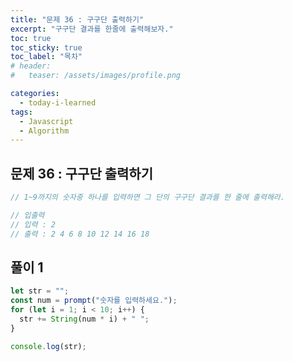 ```yaml
---
title: "문제 36 : 구구단 출력하기"
excerpt: "구구단 결과를 한줄에 출력해보자."
toc: true
toc_sticky: true
toc_label: "목차"
# header:
#   teaser: /assets/images/profile.png

categories:
  - today-i-learned
tags:
  - Javascript
  - Algorithm
---
```


## 문제 36 : 구구단 출력하기

```js
// 1~9까지의 숫자중 하나를 입력하면 그 단의 구구단 결과를 한 줄에 출력해라.

// 입출력
// 입력 : 2
// 출력 : 2 4 6 8 10 12 14 16 18
```

## 풀이 1

```js
let str = "";
const num = prompt("숫자를 입력하세요.");
for (let i = 1; i < 10; i++) {
  str += String(num * i) + " ";
}

console.log(str);
```
